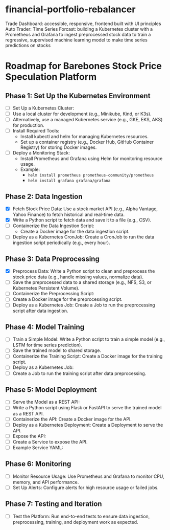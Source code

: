 # financial-portfolio-rebalancer
Trade Dashboard: accessible, responsive, frontend built with UI principles
Auto Trader:
Time Series Forcast: building a Kubernetes cluster with a Prometheus and Grafana to ingest preprocessed stock data to train a regressive, supervised machine learning model to make time series predictions on stocks

# Roadmap for Barebones Stock Price Speculation Platform
## Phase 1: Set Up the Kubernetes Environment
- [ ] Set Up a Kubernetes Cluster:
- [ ] Use a local cluster for development (e.g., Minikube, Kind, or K3s).
- [ ] Alternatively, use a managed Kubernetes service (e.g., GKE, EKS, AKS) for production.
- [ ] Install Required Tools:
  - Install kubectl and helm for managing Kubernetes resources.
  - Set up a container registry (e.g., Docker Hub, GitHub Container Registry) for storing Docker images.
- [ ] Deploy a Monitoring Stack:
  - Install Prometheus and Grafana using Helm for monitoring resource usage.
  - Example:
    - `helm install prometheus prometheus-community/prometheus`
    - `helm install grafana grafana/grafana`
## Phase 2: Data Ingestion
- [x] Fetch Stock Price Data: Use a stock market API (e.g., Alpha Vantage, Yahoo Finance) to fetch historical and real-time data.
- [x] Write a Python script to fetch data and save it to a file (e.g., CSV).
- [ ] Containerize the Data Ingestion Script:
  - Create a Docker image for the data ingestion script.
- [ ] Deploy as a Kubernetes CronJob: Create a CronJob to run the data ingestion script periodically (e.g., every hour).

## Phase 3: Data Preprocessing
- [x] Preprocess Data: Write a Python script to clean and preprocess the stock price data (e.g., handle missing values, normalize data).
- [ ] Save the preprocessed data to a shared storage (e.g., NFS, S3, or Kubernetes Persistent Volume).
- [ ] Containerize the Preprocessing Script:
- [ ] Create a Docker image for the preprocessing script.
- [ ] Deploy as a Kubernetes Job: Create a Job to run the preprocessing script after data ingestion.

## Phase 4: Model Training
- [ ] Train a Simple Model: Write a Python script to train a simple model (e.g., LSTM for time series prediction).
- [ ] Save the trained model to shared storage.
- [ ] Containerize the Training Script: Create a Docker image for the training script.
- [ ] Deploy as a Kubernetes Job:
- [ ] Create a Job to run the training script after data preprocessing.

## Phase 5: Model Deployment
- [ ] Serve the Model as a REST API:
- [ ] Write a Python script using Flask or FastAPI to serve the trained model as a REST API.
- [ ] Containerize the API: Create a Docker image for the API.
- [ ] Deploy as a Kubernetes Deployment: Create a Deployment to serve the API.
- [ ] Expose the API:
- [ ] Create a Service to expose the API.
- [ ] Example Service YAML:

## Phase 6: Monitoring
- [ ] Monitor Resource Usage: Use Prometheus and Grafana to monitor CPU, memory, and API performance.
- [ ] Set Up Alerts: Configure alerts for high resource usage or failed jobs.

## Phase 7: Testing and Iteration
- [ ] Test the Platform: Run end-to-end tests to ensure data ingestion, preprocessing, training, and deployment work as expected.